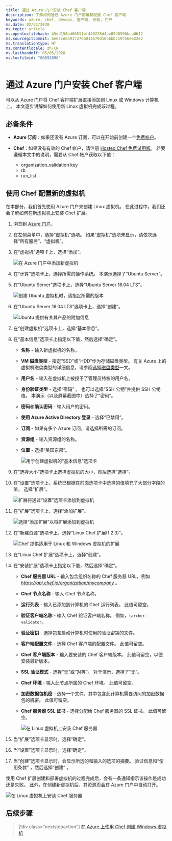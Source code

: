 ```yaml
---
title: 通过 Azure 门户安装 Chef 客户端
description: 了解如何通过 Azure 门户部署和配置 Chef 客户端
keywords: azure, chef, devops, 客户端, 安装, 门户
ms.date: 02/22/2020
ms.topic: article
ms.openlocfilehash: b5dd158bd06511bf440228d4ae0948596bca0612
ms.sourcegitcommit: be67ceba91727da014879d16bbbbc19756ee22e2
ms.translationtype: HT
ms.contentlocale: zh-CN
ms.lasthandoff: 05/05/2020
ms.locfileid: "80892896"
---
```

# <a name="install-the-chef-client-from-the-azure-portal"></a>通过 Azure 门户安装 Chef 客户端
可以从 Azure 门户将 Chef 客户端扩展直接添加到 Linux 或 Windows 计算机上。 本文逐步讲解如何使用新 Linux 虚拟机完成该过程。

## <a name="prerequisites"></a>必备条件

- **Azure 订阅**：如果还没有 Azure 订阅，可以在开始前创建一个[免费帐户](https://azure.microsoft.com/free/?ref=microsoft.com&utm_source=microsoft.com&utm_medium=docs&utm_campaign=visualstudio)。

- **Chef**：如果没有有效的 Chef 帐户，请注册 [Hosted Chef 免费试用版](https://manage.chef.io/signup)。 若要遵循本文中的说明，需要从 Chef 帐户获取以下值：
  - organization_validation key
  - rb
  - run_list

## <a name="configure-a-new-virtual-machine-with-chef"></a>使用 Chef 配置新的虚拟机

在本部分，我们首先使用 Azure 门户来创建 Linux 虚拟机。 在此过程中，我们还会了解如何在新虚拟机上安装 Chef 扩展。

1. 浏览到 [Azure 门户](https://portal.azure.com)。

1. 在左侧菜单中，选择“虚拟机”选项。  如果“虚拟机”选项未显示，请依次选择“所有服务”、“虚拟机”。   

1. 在“虚拟机”选项卡上，选择“添加”。  

    ![在 Azure 门户中添加新虚拟机](./media/client-install-from-azure-portal/add-vm.png)

1. 在“计算”选项卡上，选择所需的操作系统。  本演示选择了“Ubuntu Server”。 

1. 在“Ubuntu Server”选项卡上，选择“Ubuntu Server 16.04 LTS”。  

    ![创建 Ubuntu 虚拟机时，请指定所需的版本](./media/client-install-from-azure-portal/ubuntu-server-version.png)

1. 在“Ubuntu Server 16.04 LTS”选项卡上，选择“创建”。  

    ![Ubuntu 提供有关其产品的附加信息](./media/client-install-from-azure-portal/create-vm.png)

1. 在“创建虚拟机”选项卡上，选择“基本信息”。  

1. 在“基本信息”选项卡上指定以下值，然后选择“确定”。  

   - **名称** - 输入新虚拟机的名称。
   - **VM 磁盘类型** - 指定“SSD”或“HDD”作为存储磁盘类型。   有关 Azure 上的虚拟机磁盘类型的详细信息，请参阅[选择磁盘类型](https://docs.microsoft.com/azure/virtual-machines/windows/disks-types)一文。
   - **用户名** - 输入在虚拟机上被授予了管理员特权的用户名。
   - **身份验证类型** - 选择“密码”  。 也可以选择“SSH 公钥”并提供 SSH 公钥值。  本演示（以及屏幕截图中）选择了“密码”。 
   - **密码**和**确认密码** - 输入用户的密码。
   - **使用 Azure Active Directory 登录** - 选择“已禁用”。 
   - **订阅** - 如果有多个 Azure 订阅，请选择所需的订阅。
   - **资源组** - 输入资源组的名称。
   - **位置** - 选择“美国东部”。 

     ![用于创建虚拟机的“基本信息”选项卡](./media/client-install-from-azure-portal/add-vm-basics.png)

1. 在“选择大小”选项卡上选择虚拟机的大小，然后选择“选择”。  

1. 在“设置”选项卡上，系统已根据在前面选项卡中选择的值填充了大部分字段的值。  选择“扩展”。 

     ![扩展将通过“设置”选项卡添加到虚拟机](./media/client-install-from-azure-portal/add-vm-select-extensions.png)

1. 在“扩展”选项卡上，选择“添加扩展”。  

     ![选择“添加扩展”以将扩展添加到虚拟机](./media/client-install-from-azure-portal/add-vm-add-extension.png)

1. 在“新建资源”选项卡上，选择“Linux Chef 扩展(1.2.3)”。  

     ![Chef 提供适用于 Linux 和 Windows 虚拟机的扩展](./media/client-install-from-azure-portal/select-linux-chef-extension.png)

1. 在“Linux Chef 扩展”选项卡上，选择“创建”。  

1. 在“安装扩展”选项卡上指定以下值，然后选择“确定”。  

    - **Chef 服务器 URL** - 输入包含组织名称的 Chef 服务器 URL，例如 *https://api.chef.io/organization/mycompany* 。
    - **Chef 节点名称** - 输入 Chef 节点名称。
    - **运行列表** - 输入已添加到计算机的 Chef 运行列表。 此值可留空。
    - **验证客户端名称** - 输入 Chef 验证客户端名称。 例如，`tarcher-validator`。
    - **验证密钥** - 选择包含启动计算机时使用的验证密钥的文件。
    - **客户端配置文件** - 选择 Chef 客户端的配置文件。 此值可留空。
    - **Chef 客户端版本** - 输入要安装的 Chef 客户端版本。 此值可留空，以便安装最新版本。
    - **SSL 验证模式** - 选择“无”或“对等”。   对于演示，选择了“无”。 
    - **Chef 环境** - 输入此节点所属的 Chef 环境。 此值可留空。
    - **加密数据包机密** - 选择一个文件，其中包含此计算机需要访问的加密数据包的机密。 此值可留空。
    - **Chef 服务器 SSL 证书** - 选择分配给 Chef 服务器的 SSL 证书。 此值可留空。

      ![在 Linux 虚拟机上安装 Chef 服务器](./media/client-install-from-azure-portal/install-extension.png)

1. 当“扩展”选项卡显示时，选择“确定”。  

1. 当“设置”选项卡显示时，选择“确定”。  

1. 当“创建”选项卡显示时，会显示所选的和输入的选项的摘要。  验证信息和“使用条款”  ，然后选择“创建”  。

使用 Chef 扩展创建和部署虚拟机的过程完成后，会有一条通知指示该操作是成功还是失败。 此外，在创建新虚拟机后，其资源页会在 Azure 门户中自动打开。

![在 Linux 虚拟机上安装 Chef 服务器](./media/client-install-from-azure-portal/resource-created.png)

## <a name="next-steps"></a>后续步骤

> [!div class="nextstepaction"] 
> [在 Azure 上使用 Chef 创建 Windows 虚拟机](windows-vm-configure.md)